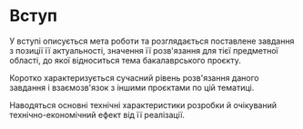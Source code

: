 # Вступ

У вступі описується мета роботи та розглядається поставлене завдання з позиції її
актуальності, значення її розв'язання для тієї предметної області, до якої відноситься
тема бакалаврського проєкту. 

Коротко характеризується сучасний рівень розв'язання
даного завдання і взаємозв'язок з іншими проєктами по цій тематиці. 

Наводяться
основні технічні характеристики розробки й очікуваний технічно-економічний ефект
від її реалізації.